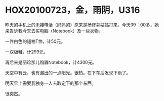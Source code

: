 # HOX20100723，金，雨阴，U316

昨天的手机上的未接电话（妈妈的）原来是杨修芬姑姑打来。今天09：00多，她来告诉我今天去买电脑（Notebook）及一些衣物。

一件白色的短袖T恤，计50元。

一双板鞋，计299元。

再后来是丽珍那儿购置Notebook，计4300元。

天空中有云，也有漏出的一点阳光。很热。在下车后发现下雨了。

明天早上需要我独身一人去取定下的那个东西。

很突然。
